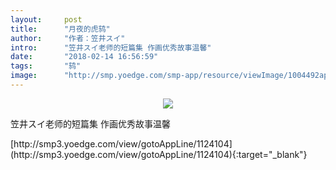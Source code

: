 ```yaml
---
layout:     post
title:      "月夜的虎鸫"
author:     "作者：笠井スイ"
intro:      "笠井スイ老师的短篇集 作画优秀故事温馨"
date:       "2018-02-14 16:56:59"
tags:       "鸫"
image:      "http://smp.yoedge.com/smp-app/resource/viewImage/1004492appline.png"
---
```

<div style="text-align: center">
<p><img src="http://smp.yoedge.com/smp-app/resource/viewImage/1004492appline.png"/></p>
</div>
<p class="post-meta">
<span>笠井スイ老师的短篇集 作画优秀故事温馨</span>
</p>
[http://smp3.yoedge.com/view/gotoAppLine/1124104](http://smp3.yoedge.com/view/gotoAppLine/1124104){:target="_blank"}


